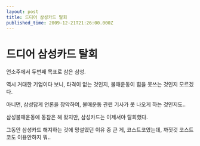 ```yaml
---
layout: post
title: 드디어 삼성카드 탈회
published_time: 2009-12-21T21:26:00.000Z
---
```


# 드디어 삼성카드 탈회


언소주에서 두번째 목표로 삼은 삼성.

역시 거대한 기업이다 보니, 타격이 없는 것인지, 불매운동이 힘을 못쓰는 것인지 모르겠다.

아니면, 삼성답게 언론을 장악하여, 불매운동 관련 기사가 못 나오게 하는 것인지도..

삼성불매운동에 동참은 해 왔지만, 삼성카드는 이제서야 탈회했다.

그동안 삼성카드 해지하는 것에 망설였던 이유 중 큰 게, 코스트코였는데, 까짓것 코스트코도 이용안하지 뭐..

